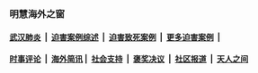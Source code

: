 
### 明慧海外之窗

####  [武汉肺炎](indexes/365.md?t=05022200) &nbsp;|&nbsp;  [迫害案例综述](indexes/328.md?t=05022200) &nbsp;|&nbsp; [迫害致死案例](indexes/277.md?t=05022200)  &nbsp;|&nbsp; [更多迫害案例](indexes/81.md?t=05022200)  &nbsp;|&nbsp; 
####  [时事评论](indexes/19.md?t=05022200) &nbsp;|&nbsp; [海外简讯](indexes/245.md?t=05022200)&nbsp;|&nbsp;  [社会支持](indexes/140.md?t=05022200) &nbsp;|&nbsp; [褒奖决议](indexes/282.md?t=05022200) &nbsp;|&nbsp; [社区报道](indexes/91.md?t=05022200)  &nbsp;|&nbsp; [天人之间](indexes/78.md?t=05022200) 

